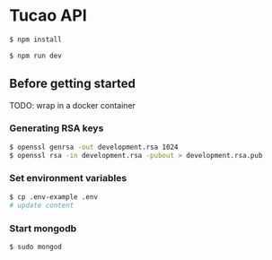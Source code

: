 # Tucao API

```bash
$ npm install

$ npm run dev
```

## Before getting started

TODO: wrap in a docker container

### Generating RSA keys

```bash
$ openssl genrsa -out development.rsa 1024
$ openssl rsa -in development.rsa -pubout > development.rsa.pub
```

### Set environment variables

```bash
$ cp .env-example .env
# update content
```

### Start mongodb

```bash
$ sudo mongod
```
